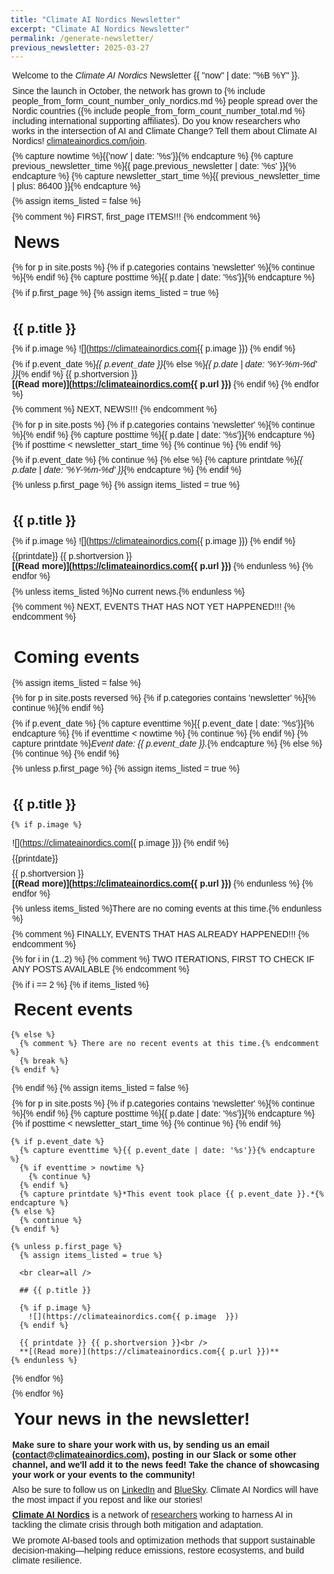 ```yaml
---
title: "Climate AI Nordics Newsletter"
excerpt: "Climate AI Nordics Newsletter"
permalink: /generate-newsletter/
previous_newsletter: 2025-03-27
---
```


<style>
body{font-family: arial, sans-serif;} img{ float: right; width: 8em; margin: 0.4em;} p{margin: .6em 0.2em .6em 0.2em;} h1{margin: .6em 0.2em .6em 0.2em;} h2{margin: .6em 0.2em .6em 0.2em;} h3{margin: .6em 0.2em .6em 0.2em;} h4{margin: .6em 0.2em .6em 0.2em;}
</style>

Welcome to the *Climate AI Nordics* Newsletter {{ "now" | date: "%B %Y" }}.

Since the launch in October, the network has grown to 
{% include people_from_form_count_number_only_nordics.md %}
people spread over the Nordic countries
({% include people_from_form_count_number_total.md %} including international supporting affiliates).
Do you know researchers who works in the intersection of AI and Climate Change? Tell them about Climate AI Nordics! [climateainordics.com/join](https://climateainordics.com/join).

{% capture nowtime %}{{'now' | date: '%s'}}{% endcapture %}
{% capture previous_newsletter_time %}{{ page.previous_newsletter | date: '%s' }}{% endcapture %}
{% capture newsletter_start_time %}{{ previous_newsletter_time | plus: 86400 }}{% endcapture %}

{% assign items_listed = false %}

{% comment %} FIRST, first_page ITEMS!!! {% endcomment %}

# News

{% for p in site.posts %}
{% if p.categories contains 'newsletter' %}{% continue %}{% endif %}
{% capture posttime %}{{ p.date | date: '%s'}}{% endcapture %}

{% if p.first_page %}
{% assign items_listed = true %}

<br clear=all />

## {{ p.title }}

{% if p.image %}
![](https://climateainordics.com{{ p.image  }})
{% endif %}

{% if p.event_date %}*{{ p.event_date }}*{% else %}*{{ p.date | date: '%Y-%m-%d' }}*{% endif %} {{ p.shortversion }}<br />
**[(Read more)](https://climateainordics.com{{ p.url }})**
{% endif %}
{% endfor %}

{% comment %} NEXT, NEWS!!! {% endcomment %}

{% for p in site.posts %}
{% if p.categories contains 'newsletter' %}{% continue %}{% endif %}
{% capture posttime %}{{ p.date | date: '%s'}}{% endcapture %}
{% if posttime < newsletter_start_time %}
{% continue %}
{% endif %}

{% if p.event_date %}
{% continue %}
{% else %}
{% capture printdate %}*{{ p.date | date: '%Y-%m-%d' }}*{% endcapture %}
{% endif %}

{% unless p.first_page %}
{% assign items_listed = true %}

<br clear=all />

## {{ p.title }}

{% if p.image %}
![](https://climateainordics.com{{ p.image  }})
{% endif %}

{{printdate}} {{ p.shortversion }}<br />
**[(Read more)](https://climateainordics.com{{ p.url }})**
{% endunless %}
{% endfor %}

{% unless items_listed %}No current news.{% endunless %}

{% comment %} NEXT, EVENTS THAT HAS NOT YET HAPPENED!!! {% endcomment %}

<br clear=all />

# Coming events

{% assign items_listed = false %}

{% for p in site.posts reversed %}
  {% if p.categories contains 'newsletter' %}{% continue %}{% endif %}

  {% if p.event_date %}
    {% capture eventtime %}{{ p.event_date | date: '%s'}}{% endcapture %}
    {% if eventtime < nowtime %}
      {% continue %}
    {% endif %}
    {% capture printdate %}*Event date: {{ p.event_date }}.*{% endcapture %}
  {% else %}
    {% continue %}
  {% endif %}

  {% unless p.first_page %}
    {% assign items_listed = true %}

<br clear=all />

## {{ p.title }}

    {% if p.image %}
![](https://climateainordics.com{{ p.image  }})
    {% endif %}

{{printdate}}

{{ p.shortversion }}<br />
**[(Read more)](https://climateainordics.com{{ p.url }})**
  {% endunless %}
{% endfor %}

{% unless items_listed %}There are no coming events at this time.{% endunless %}

{% comment %} FINALLY, EVENTS THAT HAS ALREADY HAPPENED!!! {% endcomment %}

{% for i in (1..2) %}
  {% comment %} TWO ITERATIONS, FIRST TO CHECK IF ANY POSTS AVAILABLE {% endcomment %}

  {% if i == 2 %}
    {% if items_listed %}
<br clear=all />

# Recent events
    {% else %}
      {% comment %} There are no recent events at this time.{% endcomment %}
      {% break %}
    {% endif %}
  {% endif %}
  {% assign items_listed = false %}

  {% for p in site.posts %}
    {% if p.categories contains 'newsletter' %}{% continue %}{% endif %}
    {% capture posttime %}{{ p.date | date: '%s'}}{% endcapture %}
    {% if posttime < newsletter_start_time %}
      {% continue %}
    {% endif %}

    {% if p.event_date %}
      {% capture eventtime %}{{ p.event_date | date: '%s'}}{% endcapture %}
      {% if eventtime > nowtime %}
        {% continue %}
      {% endif %}
      {% capture printdate %}*This event took place {{ p.event_date }}.*{% endcapture %}
    {% else %}
      {% continue %}
    {% endif %}

    {% unless p.first_page %}
      {% assign items_listed = true %}

      <br clear=all />

      ## {{ p.title }}

      {% if p.image %}
        ![](https://climateainordics.com{{ p.image  }})
      {% endif %}

      {{ printdate }} {{ p.shortversion }}<br />
      **[(Read more)](https://climateainordics.com{{ p.url }})**
    {% endunless %}
  {% endfor %}

{% endfor %}


# Your news in the newsletter!

**Make sure to share your work with us, by sending us an email ([contact@climateainordics.com](mailto:contact@climateainordics.com)), posting in our Slack or some other channel, and we'll add it to the news feed! Take the chance of showcasing your work or your events to the community!**

Also be sure to follow us on [LinkedIn](https://www.linkedin.com/company/climate-ai-nordics/) and [BlueSky](https://bsky.app/profile/climateainordics.com). Climate AI Nordics will have the most impact if you repost and like our stories!

**[Climate AI Nordics](https://climateainordics.com/)** is a network of [researchers](https://climateainordics.com//people/) working to harness AI in tackling the climate crisis through both mitigation and adaptation.

We promote AI-based tools and optimization methods that support sustainable decision-making—helping reduce emissions, restore ecosystems, and build climate resilience.

